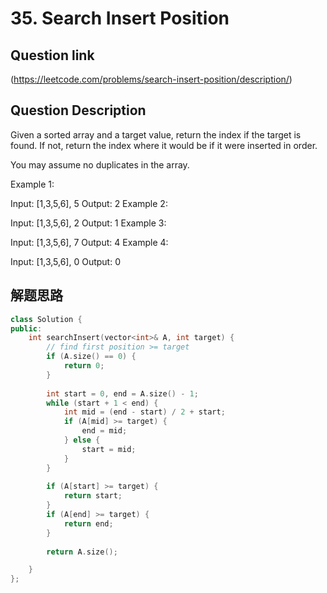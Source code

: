 # 35. Search Insert Position

## Question link
(https://leetcode.com/problems/search-insert-position/description/)

## Question Description

Given a sorted array and a target value, return the index if the target is found. If not, return the index where it would be if it were inserted in order.

You may assume no duplicates in the array.

Example 1:

Input: [1,3,5,6], 5
Output: 2
Example 2:

Input: [1,3,5,6], 2
Output: 1
Example 3:

Input: [1,3,5,6], 7
Output: 4
Example 4:

Input: [1,3,5,6], 0
Output: 0

## 解题思路

```c++
class Solution {
public:
    int searchInsert(vector<int>& A, int target) {
        // find first position >= target
        if (A.size() == 0) {
            return 0;
        }
        
        int start = 0, end = A.size() - 1;
        while (start + 1 < end) {
            int mid = (end - start) / 2 + start;
            if (A[mid] >= target) {
                end = mid;
            } else {
                start = mid;
            }
        }
        
        if (A[start] >= target) {
            return start;
        }
        if (A[end] >= target) {
            return end;
        }
        
        return A.size();

    }
};
```